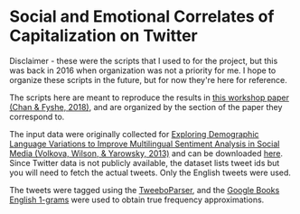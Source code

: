 # Social and Emotional Correlates of Capitalization on Twitter
Disclaimer - these were the scripts that I used to for the project, but this was back in 2016 when organization was not a priority for me. I hope to organize these scripts in the future, but for now they're here for reference.

The scripts here are meant to reproduce the results in [this workshop paper (Chan & Fyshe, 2018)](http://www.aclweb.org/anthology/W18-1102), and are organized by the section of the paper they correspond to.

The input data were originally collected for [Exploring Demographic Language Variations to Improve Multilingual Sentiment Analysis in Social Media (Volkova, Wilson, & Yarowsky, 2013)](https://www.cs.jhu.edu/~svitlana/papers/VWY-emnlp2013.pdf) and can be downloaded [here](https://www.cs.jhu.edu/~svitlana/data/data_emnlp2013.tar.gz). Since Twitter data is not publicly available, the dataset lists tweet ids but you will need to fetch the actual tweets. Only the English tweets were used.

The tweets were tagged using the [TweeboParser](https://github.com/ikekonglp/TweeboParser), and the [Google Books English 1-grams](http://storage.googleapis.com/books/ngrams/books/datasetsv2.html) were used to obtain true frequency approximations.
